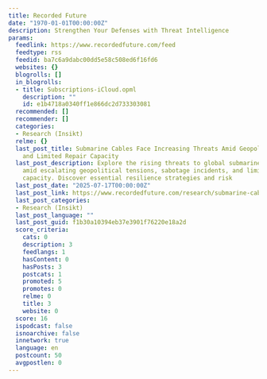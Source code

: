 ```yaml
---
title: Recorded Future
date: "1970-01-01T00:00:00Z"
description: Strengthen Your Defenses with Threat Intelligence
params:
  feedlink: https://www.recordedfuture.com/feed
  feedtype: rss
  feedid: ba7c6a9dabc00dd5e58c508ed6f16fd6
  websites: {}
  blogrolls: []
  in_blogrolls:
  - title: Subscriptions-iCloud.opml
    description: ""
    id: e1b4718a0340ff1e866dc2d733303081
  recommended: []
  recommender: []
  categories:
  - Research (Insikt)
  relme: {}
  last_post_title: Submarine Cables Face Increasing Threats Amid Geopolitical Tensions
    and Limited Repair Capacity
  last_post_description: Explore the rising threats to global submarine cable networks
    amid escalating geopolitical tensions, sabotage incidents, and limited repair
    capacity. Discover essential resilience strategies and risk
  last_post_date: "2025-07-17T00:00:00Z"
  last_post_link: https://www.recordedfuture.com/research/submarine-cables-face-increasing-threats
  last_post_categories:
  - Research (Insikt)
  last_post_language: ""
  last_post_guid: f1b30a10394eb37e3901f76220e18a2d
  score_criteria:
    cats: 0
    description: 3
    feedlangs: 1
    hasContent: 0
    hasPosts: 3
    postcats: 1
    promoted: 5
    promotes: 0
    relme: 0
    title: 3
    website: 0
  score: 16
  ispodcast: false
  isnoarchive: false
  innetwork: true
  language: en
  postcount: 50
  avgpostlen: 0
---
```

